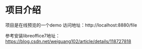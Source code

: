 # 项目介绍
项目是在线预览的一个demo
访问地址：http://localhost:8880/file

参考安装libreoffice7地址：
https://blog.csdn.net/weiguang102/article/details/118727818